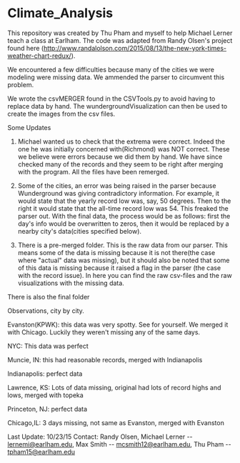 # Climate_Analysis

This repository was created by Thu Pham and myself
to help Michael Lerner teach a class at Earlham. 
The code was adapted from Randy Olsen's project found 
here (http://www.randalolson.com/2015/08/13/the-new-york-times-weather-chart-redux/).

We encountered a few difficulties because many of the cities we were modeling were missing data.
We ammended the parser to circumvent this problem.

We wrote the csvMERGER found in the CSVTools.py to avoid having to replace data by hand.
The wundergroundVisualization can then be used to create the images from the csv files.


Some Updates

1. Michael wanted us to check that the extrema were correct. 
Indeed the one he was initially concerned with(Richmond) was NOT correct. 
These we believe were errors because we did them by hand. We have since checked 
many of the records and they seem to be right after merging with the program. 
All the files have been remerged.

2. Some of the cities, an error was being raised in the parser because 
Wunderground was giving contradictory information. 
For example, it would state that the yearly record low was, say, 50 degrees. 
Then to the right it would state that the all-time record low was 54. 
This freaked the parser out. With the final data, the process would be as follows: 
first the day's info would be overwritten to zeros, 
then it would be replaced by a nearby city's data(cities specified below).

3. There is a pre-merged folder. This is the raw data from our parser. 
This means some of the data is missing because it is not there(the case where 
"actual" data was missing), but it should also be noted that some of 
this data is missing because it raised a flag in the parser (the case 
with the record issue). In here you can find the raw csv-files and 
the raw visualizations with the missing data. 

There is also the final folder

Observations, city by city.

Evanston(KPWK): this data was very spotty. See for yourself. We merged it with Chicago. Luckily they weren't missing any of the same days.

NYC: This data was perfect

Muncie, IN: this had reasonable records, merged with Indianapolis

Indianapolis: perfect data

Lawrence, KS: Lots of data missing, original had lots of record highs and lows, merged with topeka

Princeton, NJ: perfect data

Chicago,IL: 3 days missing, not same as Evanston, merged with Evanston

Last Update: 10/23/15
Contact:
Randy Olsen,
Michael Lerner -- lernemi@earlham.edu,
Max Smith -- mcsmith12@earlham.edu,
Thu Pham -- tpham15@earlham.edu
